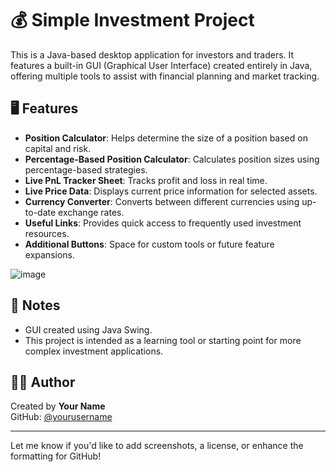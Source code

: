 # 💰 Simple Investment Project

This is a Java-based desktop application for investors and traders. It features a built-in GUI (Graphical User Interface) created entirely in Java, offering multiple tools to assist with financial planning and market tracking.

## 🖥️ Features

- **Position Calculator**: Helps determine the size of a position based on capital and risk.
- **Percentage-Based Position Calculator**: Calculates position sizes using percentage-based strategies.
- **Live PnL Tracker Sheet**: Tracks profit and loss in real time.
- **Live Price Data**: Displays current price information for selected assets.
- **Currency Converter**: Converts between different currencies using up-to-date exchange rates.
- **Useful Links**: Provides quick access to frequently used investment resources.
- **Additional Buttons**: Space for custom tools or future feature expansions.

![image](https://github.com/user-attachments/assets/04c865a4-d4f6-4b22-b9e0-24683f07813c)

## 📌 Notes

- GUI created using Java Swing.
- This project is intended as a learning tool or starting point for more complex investment applications.

## 🧑‍💻 Author

Created by **Your Name**  
GitHub: [@yourusername](https://github.com/yourusername)

---

Let me know if you'd like to add screenshots, a license, or enhance the formatting for GitHub!
